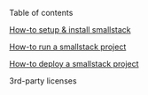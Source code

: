 


Table of contents

[How-to setup & install smallstack](/docs/general/setup.md)

[How-to run a smallstack project](/docs/general/run.md)

[How-to deploy a smallstack project](/docs/general/deploy.md)

3rd-party licenses
